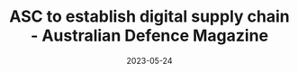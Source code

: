 ---
category:
- .nan
date: 2023-05-24
keyword_suggestion: hyperautomation digital twin
post_inspiration: https://www.australiandefence.com.au/news/asc-to-establish-digital-supply-chain
silot_terms: digital automate
title: ASC to establish <b>digital</b> supply chain - Australian Defence Magazine
---
